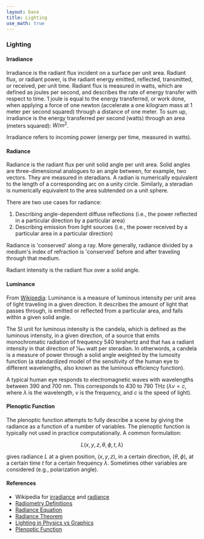 ```yaml
---
layout: base
title: Lighting
use_math: true
---
```


### Lighting

#### Irradiance
Irradiance is the radiant flux incident on a surface per unit area. Radiant flux, or radiant power, is the radiant energy emitted, reflected, transmitted, or received, per unit time. Radiant flux is measured in watts, which are defined as joules per second, and describes the rate of energy transfer with respect to time. 1 joule is equal to the energy transferred, or work done, when applying a force of one newton (accelerate a one kilogram mass at 1 meter per second squared) through a distance of one meter. To sum up, irradiance is the energy transferred per second (watts) through an area (meters squared): $W/m^2$.

Irradiance refers to incoming power (energy per time, measured in watts).

#### Radiance
  Radiance is the radiant flux per unit solid angle per unit area. Solid angles are three-dimensional analogues to an angle between, for example, two vectors. They are measured in steradians. A radian is numerically equivalent to the length of a corresponding arc on a unity circle. Similarly, a steradian is numerically equivalent to the area subtended on a unit sphere.

There are two use cases for radiance:

1. Describing angle-dependent diffuse reflections (i.e., the power reflected in a particular direction by a particular area)
2. Describing emission from light sources (i.e., the power received by a particular area in a particular direction)

Radiance is 'conserved' along a ray. More generally, radiance divided by a medium's index of refraction is 'conserved' before and after traveling through that medium.

Radiant intensity is the radiant flux over a solid angle.

#### Luminance
From [Wikipedia](http://en.wikipedia.org/wiki/Luminance): Luminance is a measure of luminous intensity per unit area of light traveling in a given direction. It describes the amount of light that passes through, is emitted or reflected from a particular area, and falls within a given solid angle.

The SI unit for luminous intensity is the candela, which is defined as the luminous intensity, in a given direction, of a source that emits monochromatic radiation of frequency 540 terahertz and that has a radiant intensity in that direction of 1⁄683 watt per steradian. In otherwords, a candela is a measure of power through a solid angle weighted by the lumosity function (a standardized model of the sensitivity of the human eye to different wavelengths, also known as the luminous efficiency function).

A typical human eye responds to electromagnetic waves with wavelengths between 390 and 700 nm. This corresponds to 430 to 790 THz ($\lambda v = c$, where $\lambda$ is the wavelength, $v$ is the frequency, and $c$ is the speed of light).

#### Plenoptic Function
The plenoptic function attempts to fully describe a scene by giving the radiance as a function of a number of variables. The plenoptic function is typically not used in practice computationally. A common formulation:

$$
L(x,y,z,\theta,\phi,t,\lambda)
$$

gives radiance $L$ at a given position, $(x, y, z)$, in a certain direction, $(\theta, \phi)$, at a certain time $t$ for a certain frequency $\lambda$. Sometimes other variables are considered (e.g., polarization angle).

#### References
- Wikipedia for [irradiance](http://en.wikipedia.org/wiki/Irradiance) and [radiance](http://en.wikipedia.org/wiki/Radiance)
- [Radiometry Definitions](http://www.astrohandbook.com/ch14/radiation_defs.pdf)
- [Radiance Equation](http://physics.stackexchange.com/questions/52959/radiance-equation)
- [Radiance Theorem](http://www.physics.csbsju.edu/370/photometry/etendue.pdf)
- [Lighting in Physics vs Graphics](http://mrl.nyu.edu/~dzorin/cg05/lecture08.pdf)
- [Plenoptic Function](http://en.wikipedia.org/wiki/Light_field)
